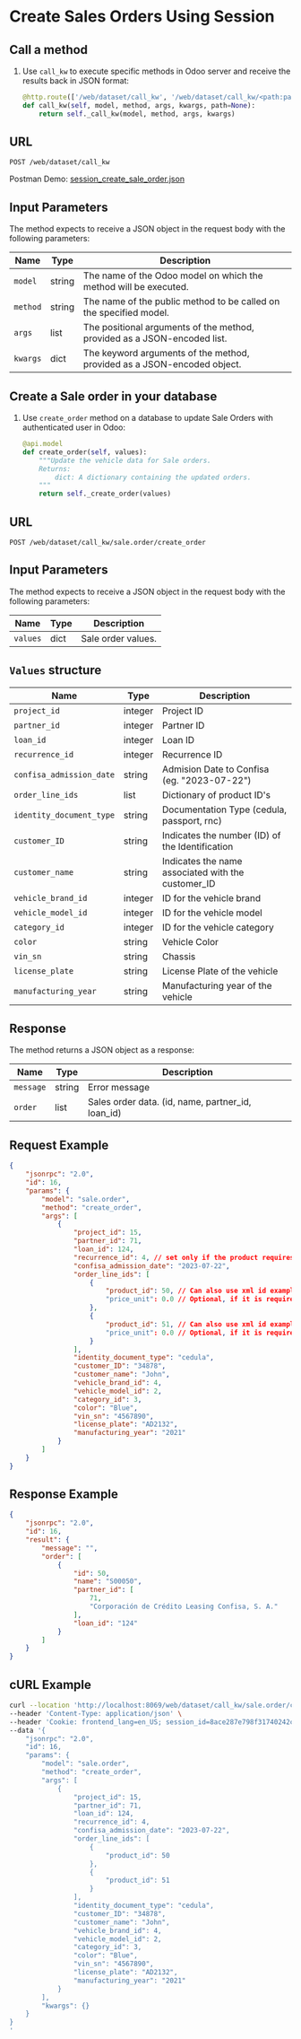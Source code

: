 Create Sales Orders Using Session
===========================================

Call a method
-------------

1. Use `call_kw` to execute specific methods in Odoo server and receive the results back in JSON format:

    ```python
    @http.route(['/web/dataset/call_kw', '/web/dataset/call_kw/<path:path>'], type='json', auth="user")
    def call_kw(self, model, method, args, kwargs, path=None):
        return self._call_kw(model, method, args, kwargs)
    ```

## URL

```
POST /web/dataset/call_kw
```

Postman Demo: [session_create_sale_order.json](postman_collection.json)

## Input Parameters

The method expects to receive a JSON object in the request body with the following parameters:

| Name        | Type    | Description                                                                   |
|-------------|---------|-------------------------------------------------------------------------------|
| `model`     | string  | The name of the Odoo model on which the method will be executed.              |
| `method`    | string  | The name of the public method to be called on the specified model.            |
| `args`      | list    | The positional arguments of the method, provided as a JSON-encoded list.      |
| `kwargs`    | dict    | The keyword arguments of the method, provided as a JSON-encoded object.       |

Create a Sale order in your database
-------------------------------------

1. Use `create_order` method on a database to update Sale Orders with authenticated user in Odoo:

    ```python
    @api.model
    def create_order(self, values):
        """Update the vehicle data for Sale orders.
        Returns:
            dict: A dictionary containing the updated orders.
        """
        return self._create_order(values)
    ```

## URL

```
POST /web/dataset/call_kw/sale.order/create_order
```

## Input Parameters

The method expects to receive a JSON object in the request body with the following parameters:

| Name        | Type    | Description                                                                       |
|-------------|---------|-----------------------------------------------------------------------------------|
| `values`    | dict    | Sale order values.                                                                |

## `Values` structure

| Name                            | Type              | Description                                         |
|---------------------------------|-------------------|-----------------------------------------------------|
| `project_id`                    | integer           | Project ID                                          |
| `partner_id`                    | integer           | Partner ID                                          |
| `loan_id`                       | integer           | Loan ID                                             |
| `recurrence_id`                 | integer           | Recurrence ID                                       |
| `confisa_admission_date`        | string            | Admision Date to Confisa (eg. "2023-07-22")         |
| `order_line_ids`                | list              | Dictionary of product ID's                          |
| `identity_document_type`        | string            | Documentation Type (cedula, passport, rnc)          |
| `customer_ID`                   | string            | Indicates the number (ID) of the Identification     |
| `customer_name`                 | string            | Indicates the name associated with the customer_ID  |
| `vehicle_brand_id`              | integer           | ID for the vehicle brand                            |
| `vehicle_model_id`              | integer           | ID for the vehicle model                            |
| `category_id`                   | integer           | ID for the vehicle category                         |
| `color`                         | string            | Vehicle Color                                       |
| `vin_sn`                        | string            | Chassis                                             |
| `license_plate`                 | string            | License Plate of the vehicle                        |
| `manufacturing_year`            | string            | Manufacturing year of the vehicle                   |

## Response

The method returns a JSON object as a response:

| Name                 | Type    | Description                                                              |
|----------------------|---------|--------------------------------------------------------------------------|
| `message`            | string  | Error message                                                            |
| `order`              | list    | Sales order data. (id, name, partner_id, loan_id)                        |

## Request Example

```json
{
    "jsonrpc": "2.0",
    "id": 16,
    "params": {
        "model": "sale.order",
        "method": "create_order",
        "args": [
            { 
                "project_id": 15,
                "partner_id": 71,
                "loan_id": 124,
                "recurrence_id": 4, // set only if the product requires it
                "confisa_admission_date": "2023-07-22",
                "order_line_ids": [
                    {
                        "product_id": 50, // Can also use xml id example: product.product_product_50
                        "price_unit": 0.0 // Optional, if it is required to change the default value
                    },
                    {
                        "product_id": 51, // Can also use xml id example: product.product_product_51
                        "price_unit": 0.0 // Optional, if it is required to change the default value
                    }
                ],
                "identity_document_type": "cedula",
                "customer_ID": "34878",
                "customer_name": "John",
                "vehicle_brand_id": 4,
                "vehicle_model_id": 2,
                "category_id": 3,
                "color": "Blue",
                "vin_sn": "4567890",
                "license_plate": "AD2132",
                "manufacturing_year": "2021"
            }
        ]
    }
}
```

## Response Example

```json
{
    "jsonrpc": "2.0",
    "id": 16,
    "result": {
        "message": "",
        "order": [
            {
                "id": 50,
                "name": "S00050",
                "partner_id": [
                    71,
                    "Corporación de Crédito Leasing Confisa, S. A."
                ],
                "loan_id": "124"
            }
        ]
    }
}
```

## cURL Example

```bash
curl --location 'http://localhost:8069/web/dataset/call_kw/sale.order/create_order' \
--header 'Content-Type: application/json' \
--header 'Cookie: frontend_lang=en_US; session_id=8ace287e798f31740242c2a1cdbe8b45352d7e72' \
--data '{
    "jsonrpc": "2.0",
    "id": 16,
    "params": {
        "model": "sale.order",
        "method": "create_order",
        "args": [
            {
                "project_id": 15,
                "partner_id": 71,
                "loan_id": 124,
                "recurrence_id": 4,
                "confisa_admission_date": "2023-07-22",
                "order_line_ids": [
                    {
                        "product_id": 50
                    },
                    {
                        "product_id": 51
                    }
                ],
                "identity_document_type": "cedula",
                "customer_ID": "34878",
                "customer_name": "John",
                "vehicle_brand_id": 4,
                "vehicle_model_id": 2,
                "category_id": 3,
                "color": "Blue",
                "vin_sn": "4567890",
                "license_plate": "AD2132",
                "manufacturing_year": "2021"
            }
        ],
        "kwargs": {}
    }
}
'
```
